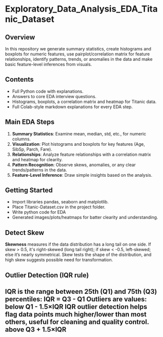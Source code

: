 # Exploratory_Data_Analysis_EDA_Titanic_Dataset

## Overview
In this repository we generate summary statistics, create histograms and boxplots for numeric features, use pairplot/correlation matrix for feature relationships, identify patterns, trends, or anomalies in the data and make basic feature-level inferences from visuals.

## Contents

- Full Python code with explanations.
- Answers to core EDA interview questions.
- Histograms, boxplots, a correlation matrix and heatmap for Titanic data.
- Full Colab-style markdown explanations for every EDA step.

## Main EDA Steps

1. **Summary Statistics**: Examine mean, median, std, etc., for numeric columns.
2. **Visualization**: Plot histograms and boxplots for key features (Age, SibSp, Parch, Fare).
3. **Relationships**: Analyze feature relationships with a correlation matrix and heatmap for clearity.
4. **Pattern Recognition**: Observe skews, anomalies, or any clear trends/patterns in the data.
5. **Feature-Level Inference**: Draw simple insights based on the analysis.


## Getting Started

- Import libraries pandas, seaborn and matplotlib.
- Place Titanic-Dataset.csv in the project folder.
- Write python code for EDA
- Generated images/plots/heatmaps for batter clearity and understanding.

## Detect Skew

**Skewness** measures if the data distribution has a long tail on one side.
If skew > 0.5, it's right-skewed (long tail right); if skew < -0.5, left-skewed; else it’s nearly symmetrical.
Skew tests the shape of the distribution, and high skew suggests possible need for transformation.

## Outlier Detection (IQR rule)

IQR is the range between 25th (Q1) and 75th (Q3) percentiles: IQR = Q3 - Q1
Outliers are values:
below Q1 - 1.5×IQR
IQR outlier detection helps flag data points much higher/lower than most others, useful for cleaning and quality control.
above Q3 + 1.5×IQR
---

